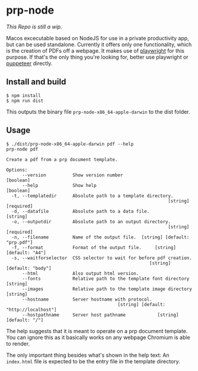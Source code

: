 # prp-node

_This Repo is still a wip._

Macos excecutable based on NodeJS for use in a private productivity app, but can be used standalone. Currently it offers only one functionality, which is the creation of PDFs off a webpage. It makes use of [playwright](https://www.npmjs.com/package/playwright) for this purpose. If that's the only thing you're looking for, better use playwright or [puppeteer](https://www.npmjs.com/package/puppeteer) directly.

## Install and build
```
$ npm install
$ npm run dist
```

This outputs the binary file `prp-node-x86_64-apple-darwin` to the dist folder.

## Usage
```
$ ./dist/prp-node-x86_64-apple-darwin pdf --help
prp-node pdf

Create a pdf from a prp document template.

Options:
      --version          Show version number                           [boolean]
      --help             Show help                                     [boolean]
  -t, --templatedir      Absolute path to a template directory.
                                                             [string] [required]
  -d, --datafile         Absolute path to a data file.                  [string]
  -o, --outputdir        Absolute path to an output directory.
                                                             [string] [required]
  -n, --filename         Name of the output file.  [string] [default: "prp.pdf"]
  -f, --format           Format of the output file.     [string] [default: "A4"]
  -s, --waitforselector  CSS selector to wait for before pdf creation.
                                                      [string] [default: "body"]
      --html             Also output html version.
      --fonts            Relative path to the template font directory   [string]
      --images           Relative path to the template image directory  [string]
      --hostname         Server hostname with protocol.
                                          [string] [default: "http://localhost"]
      --hostpathname     Server host pathname            [string] [default: "/"]
```

The help suggests that it is meant to operate on a prp document template.
You can ignore this as it basically works on any webpage Chromium is able to render.

The only important thing besides what's shown in the help text: An `index.html` file is expected to be the entry file in the template directory.